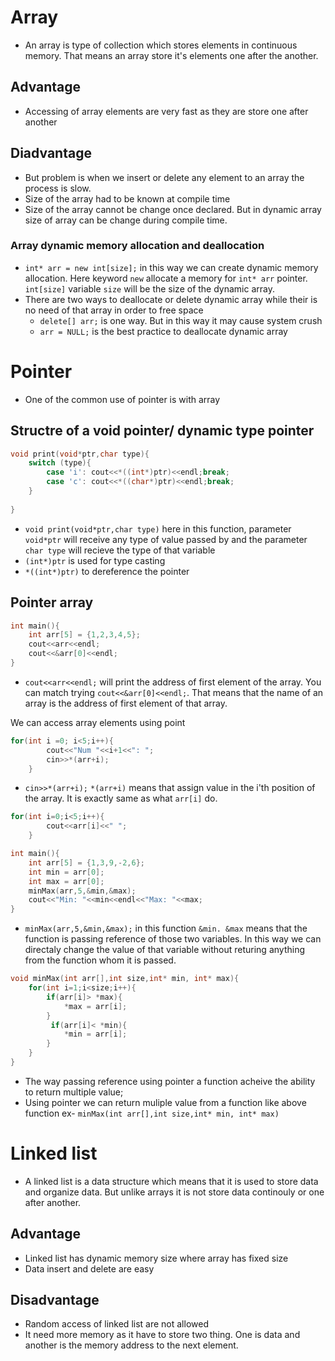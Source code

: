 # Array
- An array is type of collection which stores elements in continuous memory. That means an array store it's elements one after the another.
## Advantage
- Accessing of array elements are very fast as they are store one after another
## Diadvantage
- But problem is when we insert or delete any element to an array the process is slow.
- Size of the array had to be known at compile time
- Size of the array cannot be change once declared. But in dynamic array size of array can be change during compile time.
### Array dynamic memory allocation and deallocation
- `int* arr = new int[size];` in this way we can create dynamic memory allocation. Here keyword `new` allocate a memory for `int* arr` pointer. `int[size]` variable `size` will be the size of the dynamic array.
- There are two ways to deallocate or delete dynamic array while their is no need of that array in order to free space
    - `delete[] arr;` is one way. But in this way it may cause system crush
    - `arr = NULL;` is the best practice to deallocate dynamic array
# Pointer
- One of the common use of pointer is with array
## Structre of a void pointer/ dynamic type pointer
```C++
void print(void*ptr,char type){
    switch (type){
        case 'i': cout<<*((int*)ptr)<<endl;break;
        case 'c': cout<<*((char*)ptr)<<endl;break;
    }
    
}
```

- `void print(void*ptr,char type)` here in this function, parameter `void*ptr` will receive any type of value passed by and the parameter `char type` will recieve the type of that variable
- ` (int*)ptr ` is used for type casting
-  ` *((int*)ptr) ` to dereference the pointer

## Pointer array
```C++
int main(){
    int arr[5] = {1,2,3,4,5};
    cout<<arr<<endl;
    cout<<&arr[0]<<endl;
}
```
- `cout<<arr<<endl;` will print the address of first element of the array. You can match trying `cout<<&arr[0]<<endl;`. That means that the name of an array is the address of first element of that array.

We can access array elements using point
```C++
for(int i =0; i<5;i++){
        cout<<"Num "<<i+1<<": ";
        cin>>*(arr+i);
    }
```
- `cin>>*(arr+i);` `*(arr+i)` means that assign value in the i'th position of the array. It is exactly same as what `arr[i]` do.
```C++
for(int i=0;i<5;i++){
        cout<<arr[i]<<" ";
    }
```

```C++
int main(){
    int arr[5] = {1,3,9,-2,6};
    int min = arr[0];
    int max = arr[0];
    minMax(arr,5,&min,&max);
    cout<<"Min: "<<min<<endl<<"Max: "<<max;
}
```
- `minMax(arr,5,&min,&max);` in this function `&min. &max` means that the function is passing reference of those two variables. In this way we can directaly change the value of that variable without returing anything from the function whom it is passed.
```C++
void minMax(int arr[],int size,int* min, int* max){
    for(int i=1;i<size;i++){
        if(arr[i]> *max){
            *max = arr[i];
        }
         if(arr[i]< *min){
            *min = arr[i];
        }
    }
}
```
- The way passing reference using pointer a function acheive the ability to return multiple value;
- Using pointer we can return muliple value from a function like above function ex- `minMax(int arr[],int size,int* min, int* max)`
# Linked list
- A linked list is a data structure which means that it is used to store data and organize data. But unlike arrays it is not store data continouly or one after another.
## Advantage
- Linked list has dynamic memory size where array has fixed size
- Data insert and delete are easy
## Disadvantage
- Random access of linked list are not allowed
- It need more memory as it have to store two thing. One is data and another is the memory address to the next element.
